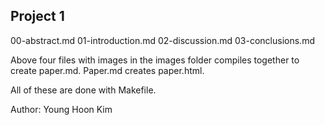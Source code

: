 ## Project 1

00-abstract.md
01-introduction.md
02-discussion.md
03-conclusions.md

Above four files with images in the images folder compiles together to create paper.md.
Paper.md creates paper.html.

All of these are done with Makefile.

Author: Young Hoon Kim
